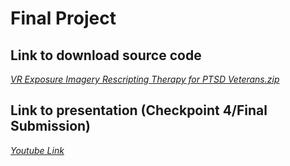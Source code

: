 # Final Project

## Link to download source code
*<a href = "https://drive.google.com/file/d/1bldwv8RLQnNXmXNxlwBQtsAM42yRegC5/view?usp=sharing">VR Exposure Imagery Rescripting Therapy for PTSD Veterans.zip</a>*

## Link to presentation (Checkpoint 4/Final Submission)
*<a href = "hhttps://youtu.be/rVzQ40pl858">Youtube Link</a>*
